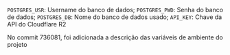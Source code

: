 `POSTGRES_USR`: Username do banco de dados;
`POSTGRES_PWD`: Senha do banco de dados;
`POSTGRES_DB`: Nome do banco de dados usado;
`API_KEY`: Chave da API do Cloudflare R2

No commit 736081, foi adicionada a descrição das variáveis de ambiente do projeto

